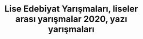 ---
layout: category
headline: "Liseler Arası Edebiyat Yarışmaları 2020"
title: Lise Edebiyat Yarışmaları, liseler arası yarışmalar 2020, yazı yarışmaları
key: "lise"
description: liseler arası yarışmalar, liseler arası yarışmalar 2020, lise yarışmaları 2020, edebiyat yarışmaları, edebiyat yarışması
permalink: "lise-edebiyat-yarismalari/"
---